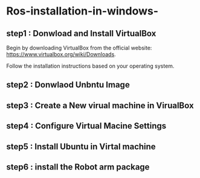 # Ros-installation-in-windows-
## step1 : Donwload and Install VirtualBox
Begin by downloading VirtualBox from the official website: https://www.virtualbox.org/wiki/Downloads. 

Follow the installation instructions based on your operating system.


## step2 : Donwlaod Unbntu Image 


## step3 : Create a New virual machine in VirualBox



## step4 : Configure Virtual Macine Settings 



## step5 : Install Ubuntu in Virtal machine 



## step6 : install the Robot arm package 
